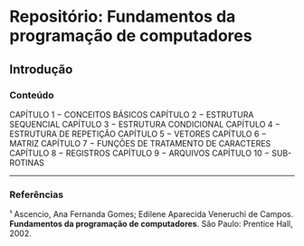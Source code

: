 # Repositório: Fundamentos da programação de computadores

<h2>Introdução</h2>

<h3>Conteúdo</h3>

CAPÍTULO 1 − CONCEITOS BÁSICOS
CAPÍTULO 2 − ESTRUTURA SEQUENCIAL
CAPÍTULO 3 − ESTRUTURA CONDICIONAL
CAPÍTULO 4 − ESTRUTURA DE REPETIÇÃO
CAPÍTULO 5 − VETORES
CAPÍTULO 6 − MATRIZ
CAPÍTULO 7 − FUNÇÕES DE TRATAMENTO DE CARACTERES
CAPÍTULO 8 − REGISTROS
CAPÍTULO 9 − ARQUIVOS
CAPÍTULO 10 − SUB-ROTINAS

---

<a name="biblio"><h3>Referências</h3></a>

¹ Ascencio, Ana Fernanda Gomes; Edilene Aparecida Veneruchi de Campos. **Fundamentos da programação de computadores**. São Paulo: Prentice Hall, 2002.  
